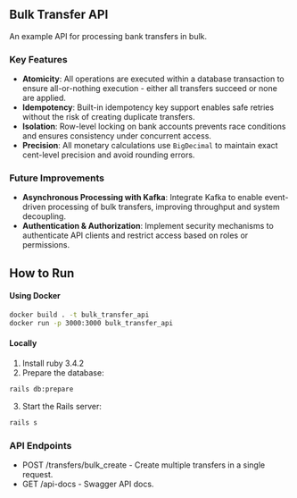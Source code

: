 ## Bulk Transfer API

An example API for processing bank transfers in bulk.

### Key Features

- **Atomicity**: All operations are executed within a database transaction to ensure all-or-nothing execution - either all transfers succeed or none are applied.
- **Idempotency**: Built-in idempotency key support enables safe retries without the risk of creating duplicate transfers.
- **Isolation**: Row-level locking on bank accounts prevents race conditions and ensures consistency under concurrent access.
- **Precision**: All monetary calculations use `BigDecimal` to maintain exact cent-level precision and avoid rounding errors.

### Future Improvements

- **Asynchronous Processing with Kafka**: Integrate Kafka to enable event-driven processing of bulk transfers, improving throughput and system decoupling.
- **Authentication & Authorization**: Implement security mechanisms to authenticate API clients and restrict access based on roles or permissions.

## How to Run

#### Using Docker

```bash
docker build . -t bulk_transfer_api
docker run -p 3000:3000 bulk_transfer_api
```

#### Locally

1. Install ruby 3.4.2
2. Prepare the database:

```bash
rails db:prepare
```

3. Start the Rails server:

```bash
rails s
```

### API Endpoints

- POST /transfers/bulk_create - Create multiple transfers in a single request.
- GET /api-docs - Swagger API docs.
